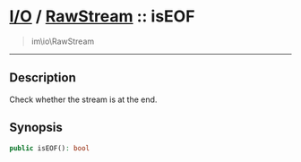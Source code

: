 # [I/O](io.md) / [RawStream](io-RawStream.md) :: isEOF
 > im\io\RawStream
____

## Description
Check whether the stream is at the end.

## Synopsis
```php
public isEOF(): bool
```
